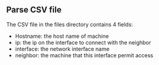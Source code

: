 ## Parse CSV file

The CSV file in the files directory contains 4 fields:
* Hostname: the host name of machine
* ip: the ip on the interface to connect with the neighbor
* interface: the network interface name
* neighbor: the machine that this interface permit access